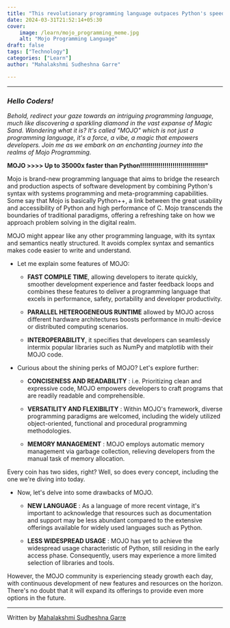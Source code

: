 ```yaml
---
title: "This revolutionary programming language outpaces Python's speed by an incredible 35,000 times."
date: 2024-03-31T21:52:14+05:30
cover:
    image: /learn/mojo_programming_meme.jpg
    alt: "Mojo Programming Language"
draft: false
tags: ["Technology"]
categories: ["Learn"]
author: "Mahalakshmi Sudheshna Garre"

---
```


***

### _Hello Coders!_

_Behold, redirect your gaze towards an intriguing programming language, much like discovering a sparkling diamond in the vast expanse of Magic Sand. Wondering what it is? It's called "MOJO" 
which is not just a programming language, it's a force, a vibe, a magic that empowers developers. Join me as we embark on an enchanting journey into the realms of Mojo Programming._

**MOJO >>>> Up to 35000x faster than Python!!!!!!!!!!!!!!!!!!!!!!!!!!!!!!!!"**

Mojo is brand-new programming language that aims to bridge the research and production aspects of software development by combining Python's syntax with systems programming and meta-programming capabilities. Some say that Mojo is basically Python++, a link between the great usability and accessibility of Python and high performance of C. Mojo transcends the boundaries of traditional paradigms, offering a refreshing take on how we approach problem solving in the digital realm.

MOJO might appear like any other programming language, with its syntax and semantics neatly structured. It avoids complex syntax and semantics makes code easier to write and understand.

* Let me explain some features of MOJO:

    * **FAST COMPILE TIME**, allowing developers to iterate quickly, smoother development experience and faster feedback loops and combines these features to deliver a programming language that excels in performance, safety, portability and developer productivity.

    * **PARALLEL HETEROGENEOUS RUNTIME** allowed by MOJO across different hardware architectures boosts performance in multi-device or distributed computing scenarios.

    * **INTEROPERABILITY**, it specifies that developers can seamlessly intermix popular libraries such as NumPy and matplotlib with their MOJO code.

* Curious about the shining perks of MOJO? Let's explore further:

    * **CONCISENESS AND READABILITY** : i.e. Prioritizing clean and expressive code, MOJO empowers developers to craft programs that are readily readable and comprehensible.

    * **VERSATILITY AND FLEXIBILITY** : Within MOJO's framework, diverse programming paradigms are welcomed, including the widely utilized object-oriented, functional and procedural programming
methodologies.

    * **MEMORY MANAGEMENT** : MOJO employs automatic memory management via garbage collection, relieving developers from the manual task of memory allocation.

Every coin has two sides, right? Well, so does every concept, including the one we're diving into today.

* Now, let's delve into some drawbacks of MOJO.

    * **NEW LANGUAGE** : As a language of more recent vintage, it's important to acknowledge that resources such as documentation and support may be less abundant compared to the extensive offerings available for widely used languages such as Python.

    * **LESS WIDESPREAD USAGE** :  MOJO has yet to achieve the widespread usage characteristic of Python, still residing in the early access phase. Consequently, users may experience a more limited selection of libraries and tools.

However, the MOJO community is experiencing steady growth each day, with continuous development of new features and resources on the horizon. There's no doubt that it will expand its offerings to provide even more options in the future.

---
Written by [Mahalakshmi Sudheshna Garre](https://www.linkedin.com/in/mahalakshmi-sudheshna-garre-457b61227/)
